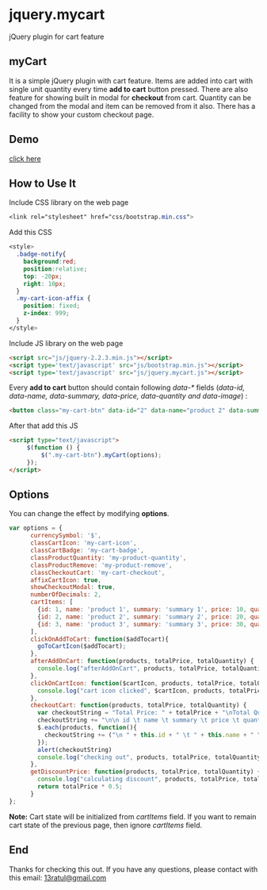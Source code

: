 jquery.mycart
===============
jQuery plugin for cart feature
## myCart
It is a simple jQuery plugin with cart feature. Items are added into cart with single unit quantity every time **add to cart** button pressed. There are also feature for showing built in modal for **checkout** from cart. Quantity can be changed from the modal and item can be removed from it also. There has a facility to show your custom checkout page.
## Demo
[click here](http://asraf-uddin-ahmed.github.io/jquery.mycart/demo.html)
## How to Use It
Include CSS library on the web page
```css
<link rel="stylesheet" href="css/bootstrap.min.css">
```
Add this CSS
```css
<style>
  .badge-notify{
    background:red;
    position:relative;
    top: -20px;
    right: 10px;
  }
  .my-cart-icon-affix {
    position: fixed;
    z-index: 999;
  }
</style>
```
Include JS library on the web page
```html
<script src="js/jquery-2.2.3.min.js"></script>
<script type='text/javascript' src="js/bootstrap.min.js"></script>
<script type='text/javascript' src="js/jquery.mycart.js"></script>
```
Every **add to cart** button should contain following _data-*_ fields (_data-id, data-name, data-summary, data-price, data-quantity and data-image_) :
```html
<button class="my-cart-btn" data-id="2" data-name="product 2" data-summary="summary 2" data-price="20" data-quantity="1" data-image="images/img_2.png">Add to Cart</button>
```
After that add this JS
```html
<script type="text/javascript">
     $(function () {
         $(".my-cart-btn").myCart(options);
     });
</script>
```
## Options
You can change the effect by modifying **options**.
```javascript
var options = {
      currencySymbol: '$',
      classCartIcon: 'my-cart-icon',
      classCartBadge: 'my-cart-badge',
      classProductQuantity: 'my-product-quantity',
      classProductRemove: 'my-product-remove',
      classCheckoutCart: 'my-cart-checkout',
      affixCartIcon: true,
      showCheckoutModal: true,
      numberOfDecimals: 2,
      cartItems: [
        {id: 1, name: 'product 1', summary: 'summary 1', price: 10, quantity: 1, image: 'images/img_1.png'},
        {id: 2, name: 'product 2', summary: 'summary 2', price: 20, quantity: 2, image: 'images/img_2.png'},
        {id: 3, name: 'product 3', summary: 'summary 3', price: 30, quantity: 1, image: 'images/img_3.png'}
      ],
      clickOnAddToCart: function($addTocart){
        goToCartIcon($addTocart);
      },
      afterAddOnCart: function(products, totalPrice, totalQuantity) {
        console.log("afterAddOnCart", products, totalPrice, totalQuantity);
      },
      clickOnCartIcon: function($cartIcon, products, totalPrice, totalQuantity) {
        console.log("cart icon clicked", $cartIcon, products, totalPrice, totalQuantity);
      },
      checkoutCart: function(products, totalPrice, totalQuantity) {
        var checkoutString = "Total Price: " + totalPrice + "\nTotal Quantity: " + totalQuantity;
        checkoutString += "\n\n id \t name \t summary \t price \t quantity \t image path";
        $.each(products, function(){
          checkoutString += ("\n " + this.id + " \t " + this.name + " \t " + this.summary + " \t " + this.price + " \t " + this.quantity + " \t " + this.image);
        });
        alert(checkoutString)
        console.log("checking out", products, totalPrice, totalQuantity);
      },
      getDiscountPrice: function(products, totalPrice, totalQuantity) {
        console.log("calculating discount", products, totalPrice, totalQuantity);
        return totalPrice * 0.5;
      }
};
```
**Note:** Cart state will be initialized from *cartItems* field. If you want to remain cart state of the previous page, then ignore *cartItems* field.
## End
Thanks for checking this out. If you have any questions, please contact with this email: 13ratul@gmail.com
